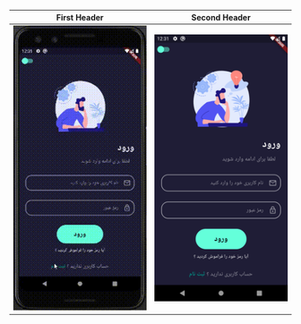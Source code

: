 

| First Header  | Second Header |
| ------------- | ------------- |
|  <img src="https://github.com/fluttersample/ui_login/blob/main/view.gif" width="300" />| <img src="https://github.com/fluttersample/ui_login/blob/main/sc.png" width="300" />  |









